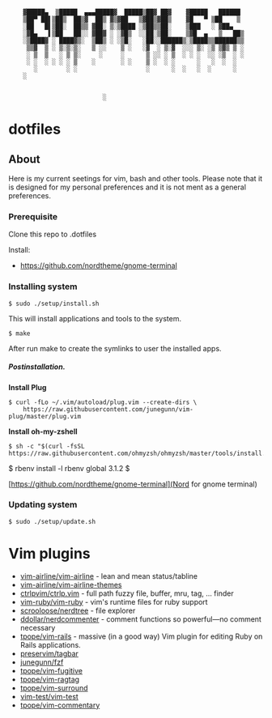 
```

    ▓█████▄  ▒█████  ▄▄▄█████▓  █████▒██▓ ██▓    ▓█████   ██████
    ▒██▀ ██▌▒██▒  ██▒▓  ██▒ ▓▒▓██   ▒▓██▒▓██▒    ▓█   ▀ ▒██    ▒
    ░██   █▌▒██░  ██▒▒ ▓██░ ▒░▒████ ░▒██▒▒██░    ▒███   ░ ▓██▄
    ░▓█▄   ▌▒██   ██░░ ▓██▓ ░ ░▓█▒  ░░██░▒██░    ▒▓█  ▄   ▒   ██▒
    ░▒████▓ ░ ████▓▒░  ▒██▒ ░ ░▒█░   ░██░░██████▒░▒████▒▒██████▒▒
     ▒▒▓  ▒ ░ ▒░▒░▒░   ▒ ░░    ▒ ░   ░▓  ░ ▒░▓  ░░░ ▒░ ░▒ ▒▓▒ ▒ ░
     ░ ▒  ▒   ░ ▒ ▒░     ░     ░      ▒ ░░ ░ ▒  ░ ░ ░  ░░ ░▒  ░ ░
     ░ ░  ░ ░ ░ ░ ▒    ░       ░ ░    ▒ ░  ░ ░      ░   ░  ░  ░
       ░        ░ ░                   ░      ░  ░   ░  ░      ░
    ░


                          ░
```


# dotfiles

## About
Here is my current seetings for vim, bash and other tools. Please note that it is designed for my personal preferences and it is not ment as a general preferences.

### Prerequisite

Clone this repo to .dotfiles

Install:
* https://github.com/nordtheme/gnome-terminal

### Installing system

```console
$ sudo ./setup/install.sh
```
This will install applications and tools to the system.

```console
$ make
```
After run make to create the symlinks to user the installed apps.

##### Postinstallation.

__Install Plug__
```console
$ curl -fLo ~/.vim/autoload/plug.vim --create-dirs \
    https://raw.githubusercontent.com/junegunn/vim-plug/master/plug.vim
```

__Install oh-my-zshell__
```console
$ sh -c "$(curl -fsSL https://raw.githubusercontent.com/ohmyzsh/ohmyzsh/master/tools/install.sh)"
```

$ rbenv install -l
rbenv global 3.1.2
$

[https://github.com/nordtheme/gnome-terminal](Nord for gnome terminal)

### Updating system

```console
$ sudo ./setup/update.sh
```

# Vim plugins

* [vim-airline/vim-airline](https://github.com/vim-airline/vim-airline) - lean and mean status/tabline
* [vim-airline/vim-airline-themes](https://github.com/vim-airline/vim-airline-themes)
* [ctrlpvim/ctrlp.vim](https://github.com/ctrlpvim/ctrlp.vim) - full path fuzzy file, buffer, mru, tag, ... finder
* [vim-ruby/vim-ruby](https://github.com/vim-ruby/vim-ruby) - vim's runtime files for ruby support
* [scrooloose/nerdtree](https://github.com/preservim/nerdtree) - file explorer
* [ddollar/nerdcommenter](https://github.com/preservim/nerdcommenter) - comment functions so powerful—no comment necessary
* [tpope/vim-rails](https://github.com/tpope/vim-rails) - massive (in a good way) Vim plugin for editing Ruby on Rails applications.
* [preservim/tagbar]()
* [junegunn/fzf]()
* [tpope/vim-fugitive]()
* [tpope/vim-ragtag]()
* [tpope/vim-surround]()
* [vim-test/vim-test]()
* [tpope/vim-commentary]()

